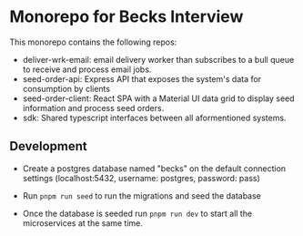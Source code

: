 # Monorepo for Becks Interview

This monorepo contains the following repos:

- deliver-wrk-email: email delivery worker than subscribes to a bull queue to receive and process email jobs.
- seed-order-api: Express API that exposes the system's data for consumption by clients
- seed-order-client: React SPA with a Material UI data grid to display seed information and process seed orders.
- sdk: Shared typescript interfaces between all aformentioned systems.

## Development

- Create a postgres database named "becks" on the default connection settings (localhost:5432, username: postgres, password: pass)

- Run `pnpm run seed` to run the migrations and seed the database

- Once the database is seeded run `pnpm run dev` to start all the microservices at the same time.
